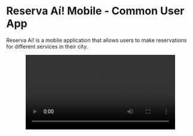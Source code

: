 # Reserva Aí! Mobile - Common User App

Reserva Aí! is a mobile application that allows users to make reservations for different services in their city.

<div align="center">
  <video src="https://user-images.githubusercontent.com/26011999/223245155-9d04c49c-9ad7-4079-b20f-712158cab2e8.mp4" width=400 controls autoplay/>
<div/>
  
  

App de reservas. Startup Reserva ai

## Getting Started

This project is a starting point for a Flutter application.

A few resources to get you started if this is your first Flutter project:

- [Lab: Write your first Flutter app](https://flutter.dev/docs/get-started/codelab)
- [Cookbook: Useful Flutter samples](https://flutter.dev/docs/cookbook)

For help getting started with Flutter, view our
[online documentation](https://flutter.dev/docs), which offers tutorials,
samples, guidance on mobile development, and a full API reference.
"# ReservaAi-CommonUser" 






